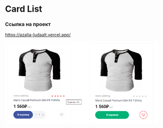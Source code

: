 # Card List

### Ссылка на проект

https://azalia-ludaalt.vercel.app/

![Image alt](https://github.com/ludaalt/azalia/raw/main/public/app.png)

